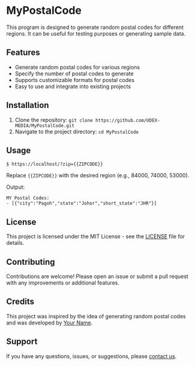 # MyPostalCode

This program is designed to generate random postal codes for different regions. It can be useful for testing purposes or generating sample data.

## Features

- Generate random postal codes for various regions
- Specify the number of postal codes to generate
- Supports customizable formats for postal codes
- Easy to use and integrate into existing projects

## Installation

1. Clone the repository: `git clone https://github.com/UDEX-MEDIA/MyPostalCode.git`
2. Navigate to the project directory: `cd MyPostalCode`

## Usage

```plaintext
$ https://localhost/?zip={{ZIPCODE}}
```

Replace `{{ZIPCODE}}` with the desired region (e.g., 84000, 74000, 53000).

Output:

```
MY Postal Codes:
- [{"city":"Pagoh","state":"Johor","short_state":"JHR"}]
```

## License

This project is licensed under the MIT License - see the [LICENSE](LICENSE) file for details.

## Contributing

Contributions are welcome! Please open an issue or submit a pull request with any improvements or additional features.

## Credits

This project was inspired by the idea of generating random postal codes and was developed by [Your Name](https://github.com/udex-media).

## Support

If you have any questions, issues, or suggestions, please [contact us](https://github.com/udex-media/MyPostalCode/issues).
